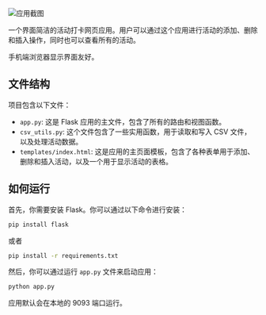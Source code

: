
![应用截图](https://xueheng.site:10001/-RF9kvmXtH7)

一个界面简洁的活动打卡网页应用。用户可以通过这个应用进行活动的添加、删除和插入操作，同时也可以查看所有的活动。

手机端浏览器显示界面友好。

## 文件结构

项目包含以下文件：

- `app.py`: 这是 Flask 应用的主文件，包含了所有的路由和视图函数。
- `csv_utils.py`: 这个文件包含了一些实用函数，用于读取和写入 CSV 文件，以及处理活动数据。
- `templates/index.html`: 这是应用的主页面模板，包含了各种表单用于添加、删除和插入活动，以及一个用于显示活动的表格。

## 如何运行

首先，你需要安装 Flask。你可以通过以下命令进行安装：

```bash
pip install flask
```

或者

```bash
pip install -r requirements.txt
```

然后，你可以通过运行 `app.py` 文件来启动应用：

```bash
python app.py
```

应用默认会在本地的 9093 端口运行。



